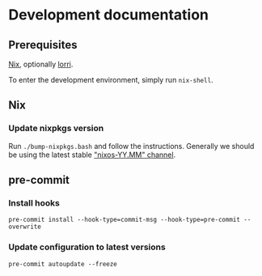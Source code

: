# Development documentation

## Prerequisites

[Nix](https://nixos.org/download.html), optionally
[lorri](https://github.com/nix-community/lorri).

To enter the development environment, simply run `nix-shell`.

## Nix

### Update nixpkgs version

Run `./bump-nixpkgs.bash` and follow the instructions. Generally we should be
using the latest stable ["nixos-YY.MM" channel](https://status.nixos.org/).

## pre-commit

### Install hooks

```shell
pre-commit install --hook-type=commit-msg --hook-type=pre-commit --overwrite
```

### Update configuration to latest versions

```shell
pre-commit autoupdate --freeze
```
